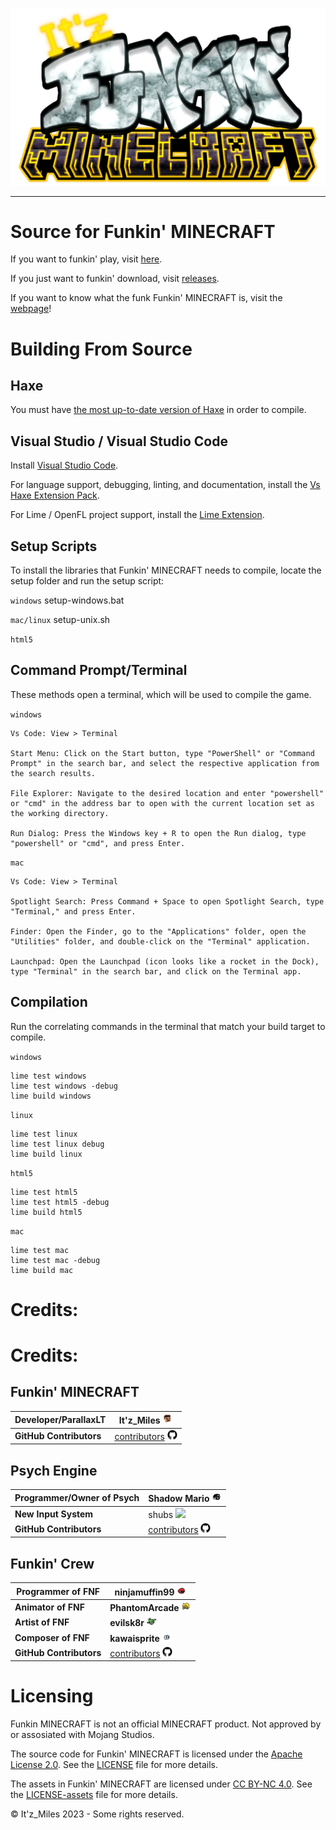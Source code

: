

<!--This is the markdown readme. View the pretty format on the webpage:
https://github.com/Itz-Miles/Funkin-Minecraft-flixel
-->
![logo](./art/logos/logo_HD.png)
___
# Source for Funkin' MINECRAFT
If you want to funkin' play, visit [here](https://itz-miles.github.io/funkinMinecraft/play).

If you just want to funkin' download, visit [releases](https://github.com/Itz-Miles/Funkin-Minecraft/releases/latest).

If you want to know what the funk Funkin' MINECRAFT is, visit the [webpage](https://itz-miles.github.io/funkinMinecraft)!

# Building From Source

## Haxe
You must have [the most up-to-date version of Haxe](https://haxe.org/download/) in order to compile.

## Visual Studio / Visual Studio Code

Install [Visual Studio Code](https://code.visualstudio.com/download).

For language support, debugging, linting, and documentation, install the [Vs Haxe Extension Pack](https://marketplace.visualstudio.com/items?itemName=vshaxe.haxe-extension-pack).

For Lime / OpenFL project support, install the [Lime Extension](https://marketplace.visualstudio.com/items?itemName=openfl.lime-vscode-extension).


## Setup Scripts
To install the libraries that Funkin' MINECRAFT needs to compile, locate the setup folder and run the setup script:

`windows`
setup-windows.bat

`mac/linux`
setup-unix.sh

`html5`
## Command Prompt/Terminal

 These methods open a terminal, which will be used to compile the game.
 
`windows`
```
Vs Code: View > Terminal 

Start Menu: Click on the Start button, type "PowerShell" or "Command Prompt" in the search bar, and select the respective application from the search results.

File Explorer: Navigate to the desired location and enter "powershell" or "cmd" in the address bar to open with the current location set as the working directory.

Run Dialog: Press the Windows key + R to open the Run dialog, type "powershell" or "cmd", and press Enter.
```

`mac`
```
Vs Code: View > Terminal

Spotlight Search: Press Command + Space to open Spotlight Search, type "Terminal," and press Enter.

Finder: Open the Finder, go to the "Applications" folder, open the "Utilities" folder, and double-click on the "Terminal" application.

Launchpad: Open the Launchpad (icon looks like a rocket in the Dock), type "Terminal" in the search bar, and click on the Terminal app.
```

## Compilation
Run the correlating commands in the terminal that match your build target to compile.

`windows`
```
lime test windows
lime test windows -debug
lime build windows
```

`linux`
```
lime test linux
lime test linux debug
lime build linux
```

`html5`
``` 
lime test html5
lime test html5 -debug
lime build html5
```

`mac`
```
lime test mac
lime test mac -debug
lime build mac
```

# Credits:

# Credits:

## Funkin' MINECRAFT

| **Developer/ParallaxLT** | **It'z_Miles** <img src="./assets/shared/images/icons/miles.png" width="16">                                                                      |
| ------------------------ | ------------------------------------------------------------------------------------------------------------------------------------------------- |
| **GitHub Contributors**  | [contributors](https://github.com/Itz-Miles/Funkin-Minecraft/graphs/contributors) <img src= "./assets/shared/images/icons/github.png" width="16"> |

## Psych Engine

| **Programmer/Owner of Psych** | **Shadow Mario** <img src="./assets/shared/images/icons/shadowmario.png" width="16">                                                               |
| ----------------------------- | -------------------------------------------------------------------------------------------------------------------------------------------------- |
| **New Input System**          | shubs <img src="./assets/shared/images/icons/shubs.png" width="16">                                                                                |  |
| **GitHub Contributors**       | [contributors](https://github.com/ShadowMario/FNF-PsychEngine/graphs/contributors) <img src= "./assets/shared/images/icons/github.png" width="16"> |

## Funkin' Crew

| **Programmer of FNF**   | **ninjamuffin99** <img src="./assets/shared/images/icons/ninjamuffin99.png" width="16">                                                  |
| ----------------------- | ---------------------------------------------------------------------------------------------------------------------------------------- |
| **Animator of FNF**     | **PhantomArcade** <img src="./assets/shared/images/icons/phantomarcade.png" width="16">                                                  |
| **Artist of FNF**       | **evilsk8r** <img src="./assets/shared/images/icons/evilsk8r.png" width="16">                                                            |
| **Composer of FNF**     | **kawaisprite** <img src="./assets/shared/images/icons/kawaisprite.png" width="16">                                                      |
| **GitHub Contributors** | [contributors](https://github.com/FunkinCrew/Funkin/graphs/contributors) <img src= "./assets/shared/images/icons/github.png" width="16"> |


# Licensing

Funkin MINECRAFT is not an official MINECRAFT product. Not approved by or assosiated with Mojang Studios.

The source code for Funkin' MINECRAFT is licensed under the [Apache License 2.0](https://opensource.org/licenses/Apache-2.0). See the [LICENSE](./LICENSE) file for more details.

The assets in Funkin' MINECRAFT are licensed under [CC BY-NC 4.0](https://creativecommons.org/licenses/by-nc/4.0/). See the [LICENSE-assets](./LICENSE-assets) file for more details.

© It'z_Miles 2023 - Some rights reserved.
